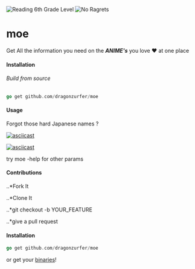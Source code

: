 ![Reading 6th Grade Level](http://forthebadge.com/images/badges/reading-6th-grade-level.svg)
![No Ragrets](http://forthebadge.com/images/badges/no-ragrets.svg)
# moe

Get All the information you need on the ***ANIME's*** you love :heart: at one place

#### Installation
###### Build from source

```go
go get github.com/dragonzurfer/moe
```

#### Usage

Forgot those hard Japanese names ?

[![asciicast](https://asciinema.org/a/ABVJRbAcvdbXIUneVRKt2UJaq.png)](https://asciinema.org/a/ABVJRbAcvdbXIUneVRKt2UJaq)

[![asciicast](https://asciinema.org/a/rfyFAkxc8vRwjAr0UvhbhQ5wO.png)](https://asciinema.org/a/rfyFAkxc8vRwjAr0UvhbhQ5wO)

try moe -help for other params

#### Contributions

..*Fork It

..*Clone It

..*git checkout -b YOUR_FEATURE

..*give a pull request

#### Installation

```go
go get github.com/dragonzurfer/moe
```
or get your [binaries]()!


